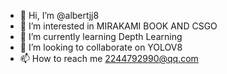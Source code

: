 - 👋 Hi, I’m @albertjj8
- 👀 I’m interested in MIRAKAMI BOOK AND CSGO
- 🌱 I’m currently learning Depth Learning
- 💞️ I’m looking to collaborate on YOLOV8
- 📫 How to reach me 2244792990@qq.com

<!---
albertjj8/albertjj8 is a ✨ special ✨ repository because its `README.md` (this file) appears on your GitHub profile.
You can click the Preview link to take a look at your changes.
--->

